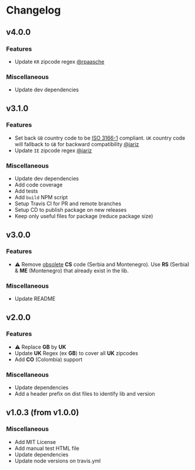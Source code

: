 # Changelog

## v4.0.0

### Features
- Update `KR` zipcode regex [@rpaasche](https://github.com/rpaasche)

### Miscellaneous
- Update dev dependencies


## v3.1.0

### Features
- Set back `GB` country code to be [ISO 3166-1](https://en.wikipedia.org/wiki/ISO_3166-1) compliant. `UK` country code will fallback to `GB` for backward compatibility [@jariz](https://github.com/jariz)
- Update `IE` zipcode regex [@jariz](https://github.com/jariz)

### Miscellaneous
- Update dev dependencies
- Add code coverage
- Add tests
- Add `build` NPM script
- Setup Travis CI for PR and remote branches
- Setup CD to publish package on new releases
- Keep only useful files for package (reduce package size)


## v3.0.0

### Features
- ⚠️ Remove [obsolete](https://en.wikipedia.org/wiki/ISO_3166-2:CS) **CS** code (Serbia and Montenegro). Use **RS** (Serbia) & **ME** (Montenegro) that already exist in the lib.

### Miscellaneous
- Update README


## v2.0.0

### Features
- ⚠️ Replace **GB** by **UK**
- Update **UK** Regex (ex **GB**) to cover all **UK** zipcodes
- Add **CO** (Colombia) support

### Miscellaneous
- Update dependencies
- Add a header prefix on dist files to identify lib and version


## v1.0.3 (from v1.0.0)

### Miscellaneous
- Add MIT License
- Add manual test HTML file
- Update dependencies
- Update node versions on travis.yml
